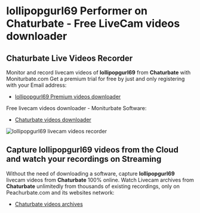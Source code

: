 # lollipopgurl69 Performer on Chaturbate - Free LiveCam videos downloader

## Chaturbate Live Videos Recorder

Monitor and record livecam videos of **lollipopgurl69** from **Chaturbate** with Moniturbate.com
Get a premium trial for free by just and only registering with your Email address:
* [lollipopgurl69 Premium videos downloader](https://moniturbate.com/request-demo-licence-key.html)

Free livecam videos downloader - Moniturbate Software:
* [Chaturbate videos downloader](https://moniturbate.com/moniturbate-download-software.html)

![lollipopgurl69 livecam videos recorder](https://peachurnet.com/templates/moniturbate-software.png)


## Capture lollipopgurl69 videos from the Cloud and watch your recordings on Streaming

Without the need of downloading a software, capture **lollipopgurl69** livecam videos from **Chaturbate** 100% online.
Watch Livecam archives from **Chaturbate** unlimitedly from thousands of existing recordings, only on Peachurbate.com and its websites network:
* [Chaturbate videos archives](https://peachurnet.com/)